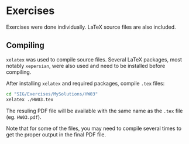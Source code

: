 # Exercises

Exercises were done individually. LaTeX source files are also included.

## Compiling
`xelatex` was used to compile source files. Several LaTeX packages, most notably `xepersian`, were also used and need to be installed before compiling.

After installing `xelatex` and required packages, compile `.tex` files:

```bash
cd "SIG/Exercises/MySolutions/HW03"
xelatex ./HW03.tex
```

The resuling PDF file will be available with the same name as the `.tex` file (eg. `HW03.pdf`).

Note that for some of the files, you may need to compile several times to get the proper output in the final PDF file.

